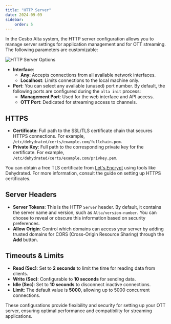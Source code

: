 ```yaml
---
title: "HTTP Server"
date: 2024-09-09
sidebar:
    order: 5
---
```


In the Cesbo Alta system, the HTTP server configuration allows you to manage server settings for application management and for OTT streaming. The following parameters are customizable:

![HTTP Server Options](https://cdn.cesbo.com/help/alta/admin-guide/settings/http-server/server.png)

- **Interface**:
    - **Any**: Accepts connections from all available network interfaces.
    - **Localhost**: Limits connections to the local machine only.
- **Port**: You can select any available (unused) port number. By default, the following ports are configured during the `alta init` process:
    - **Management Port**: Used for the web interface and API access.
    - **OTT Port**: Dedicated for streaming access to channels.

## HTTPS

- **Certificate**: Full path to the SSL/TLS certificate chain that secures HTTPS connections. For example, `/etc/dehydrated/certs/example.com/fullchain.pem`.
- **Private Key**: Full path to the corresponding private key for the certificate. For example, `/etc/dehydrated/certs/example.com/privkey.pem`.

You can obtain a free TLS certificate from [Let's Encrypt](https://letsencrypt.org/) using tools like Dehydrated. For more information, consult the guide on setting up HTTPS certificates.

## Server Headers

- **Server Tokens**: This is the HTTP `Server` header. By default, it contains the server name and version, such as `Alta/version-number`. You can choose to reveal or obscure this information based on security preferences.
- **Allow Origin**: Control which domains can access your server by adding trusted domains for CORS (Cross-Origin Resource Sharing) through the **Add** button.

## Timeouts & Limits

- **Read (Sec)**: Set to **2 seconds** to limit the time for reading data from clients.
- **Write (Sec)**: Configurable to **10 seconds** for sending data.
- **Idle (Sec)**: Set to **10 seconds** to disconnect inactive connections.
- **Limit**: The default value is **5000**, allowing up to 5000 concurrent connections.

These configurations provide flexibility and security for setting up your OTT server, ensuring optimal performance and compatibility for streaming applications.
